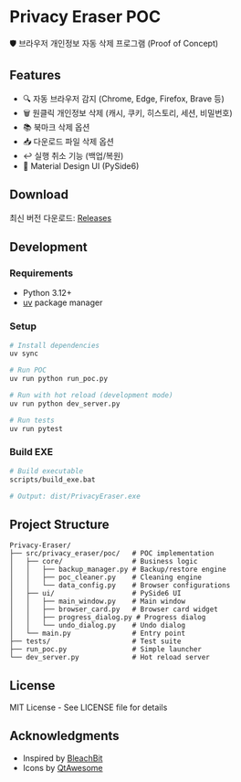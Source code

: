 # Privacy Eraser POC

🛡️ 브라우저 개인정보 자동 삭제 프로그램 (Proof of Concept)

## Features

- 🔍 자동 브라우저 감지 (Chrome, Edge, Firefox, Brave 등)
- 🗑️ 원클릭 개인정보 삭제 (캐시, 쿠키, 히스토리, 세션, 비밀번호)
- 📚 북마크 삭제 옵션
- 📥 다운로드 파일 삭제 옵션
- ↩️ 실행 취소 기능 (백업/복원)
- 🎨 Material Design UI (PySide6)

## Download

최신 버전 다운로드: [Releases](https://github.com/YOUR_USERNAME/Privacy-Eraser/releases/latest)

## Development

### Requirements

- Python 3.12+
- [uv](https://github.com/astral-sh/uv) package manager

### Setup

```bash
# Install dependencies
uv sync

# Run POC
uv run python run_poc.py

# Run with hot reload (development mode)
uv run python dev_server.py

# Run tests
uv run pytest
```

### Build EXE

```bash
# Build executable
scripts/build_exe.bat

# Output: dist/PrivacyEraser.exe
```

## Project Structure

```
Privacy-Eraser/
├── src/privacy_eraser/poc/   # POC implementation
│   ├── core/                 # Business logic
│   │   ├── backup_manager.py # Backup/restore engine
│   │   ├── poc_cleaner.py    # Cleaning engine
│   │   └── data_config.py    # Browser configurations
│   ├── ui/                   # PySide6 UI
│   │   ├── main_window.py    # Main window
│   │   ├── browser_card.py   # Browser card widget
│   │   ├── progress_dialog.py # Progress dialog
│   │   └── undo_dialog.py    # Undo dialog
│   └── main.py               # Entry point
├── tests/                    # Test suite
├── run_poc.py                # Simple launcher
└── dev_server.py             # Hot reload server
```

## License

MIT License - See LICENSE file for details

## Acknowledgments

- Inspired by [BleachBit](https://www.bleachbit.org/)
- Icons by [QtAwesome](https://github.com/spyder-ide/qtawesome)
